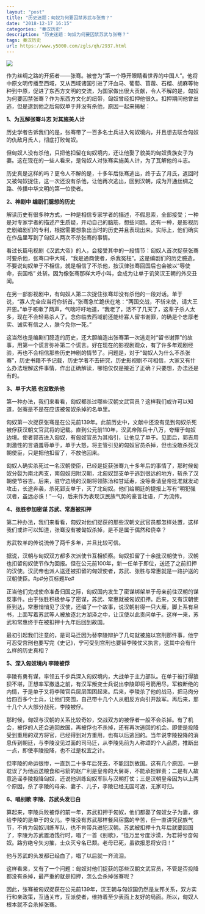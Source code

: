 ```yaml
---
layout: "post"
title: "历史迷题：匈奴为何要囚禁苏武与张骞？"
date: "2018-12-17 16:15"
categories: "秦汉历史"
description: "历史迷题：匈奴为何要囚禁苏武与张骞？"
tags: 秦汉历史
url: https://www.y5000.com/zgls/qh/2937.html
---
```






![](https://img.y5000.com/uploads/allimg/160721/4-160H1200629234.jpg)

作为丝绸之路的开拓者——张骞。被誉为“第一个睁开眼睛看世界的中国人”。他将中原文明传播至西域，又从西域诸国引进了汗血马、葡萄、苜蓿、石榴、胡麻等物种到中原，促进了东西方文明的交流，为国家做出很大贡献，令人不解的是，匈奴为何要囚禁张骞？作为东西方文化的纽带，匈奴曾经扣押他很久。扣押期间他曾出逃，但是逮到他之后匈奴单于并没有杀他，原因一起来揭秘：

**1、为瓦解张骞斗志 对其施美人计**

历史学者告诉我们的是，张骞带了一百多名士兵进入匈奴境内，并且想去联合匈奴的仇敌月氏人，彻底打败匈奴。

但匈奴人没有杀他，只把他扣留在匈奴境内，还让他娶了貌美的匈奴贵族女子为妻。这在现在的一些人看来，是匈奴人对张骞实施美人计，为了瓦解他的斗志。

历史真是这样的吗？更令人不解的是，十多年后张骞逃出，终于去了月氏，返回时又被匈奴捉住，这一次还没有杀他，让他再次逃出，回到汉朝，成为开通丝绸之路、传播中华文明的第一位使者。

**2、神剧中 编剧们臆想的历史**

解读历史有很多种方式，一种是相信专家学者的描述，不假思索，全部接受；一种是对专家学者的描述产生质疑，开动自己的脑筋，想些问题。还有一种，是影视历史剧编剧们的专利，根据需要想象出当时的历史并且表现出来。实际上，他们确实在作品里写到了匈奴人两次不杀张骞的事情。

看过长篇电视剧《汉武大帝》的人，会接受其中的一段情节：匈奴人首次捉获张骞时要杀他，张骞口中大喊，“我是通商使者，杀我冤枉”。这是编剧们的历史臆造。不要说匈奴单于不相信，就是相信了不杀他，按汉律张骞回国后也会被以“辱使命，丧国格”
处斩。因为像张骞那样大呼小叫，会成为让单于讥笑汉王朝的外交丑闻。

在另一部影视剧中，有匈奴人第二次捉住张骞却没有杀他的一段对话。单于说，“寡人完全应当将你斩首。”张骞急忙跪伏在地：“两国交战，不斩来使，请大王开恩。”单于咳嗽了两声，气喘吁吁地道，“我老了，活不了几天了，这辈子杀人太多，现在不会轻易杀人了。念你临去西域前还能给寡人留书谢罪，的确是个忠厚老实、诚实有信之人，朕今免你一死。”

这当然也是编剧们臆造的历史，还大胆编造出张骞第一次逃走时“留书谢罪”的故事，用第一个谎言弥补第二个谎言。好在现在的影视剧观众，有了许多年观剧经验，再也不会相信那些历史神剧的情节了。问题是，对于“匈奴人为什么不杀张骞”，历史书籍不予记载，历史学者不去研究，历史影视剧不可相信，大家又有什么办法理解这件事情，作出正确解读，哪怕仅仅是接近了正确？只要想，办法还是有的。

**3、单于大怒 也没敢杀他**

第一种办法，我们来看看，匈奴都杀过哪些汉朝文武官员？这样我们或许可以知道，张骞是不是在应该被匈奴杀掉的名单里。

匈奴第一次捉获张骞是在公元前139年。此前历史中，文献中还没有见到匈奴杀死被俘获汉朝文官武将的记载。直到公元前110年，汉武帝陈兵十八万，夸耀于匈奴边境。使者郭吉进入匈奴，有匈奴官员为其指引，让他见了单于。见面后，郭吉用刺激性的言语羞辱单于，单于大怒，将主管引见的匈奴官员杀掉，但也没敢杀死汉朝使臣，只是把他扣留了，不放他回来。

匈奴人确实杀死过一名汉朝使臣，已经是捉获张骞九十多年后的事情了，那时候匈奴分裂为南北两支，南匈奴归附汉朝，北匈奴郅支单于逃到很远的地方，斩杀了汉朝使节谷吉。后来，驻守边境的汉朝将领陈汤和甘延寿，没等奏请皇帝批准就发动攻击，长途奔袭，杀死郅支单于，灭了北匈奴。他们给朝廷的捷报上写有“明犯强汉者，虽远必诛！”一句，后来作为表现汉民族气势的豪言壮语，广为流传。

**4、张胜参加密谋 苏武、常惠被扣押**

第二种办法，我们来看看，匈奴对他们捉获的那些汉朝文武官员都怎样处置，这样我们或许可以知道，张骞没有被匈奴杀掉，是不是属于偶然和侥幸？

苏武牧羊的传说流传了两千多年，并且比较可信。

据说，汉朝与匈奴双方都多次派使节互相侦察。匈奴扣留了十余批汉朝使节，汉朝也扣留匈奴使节作为回报。但在公元前100年，新一任单于即位，送还了之前扣押的汉使。汉武帝也派人送还被扣留的匈奴使者，苏武、张胜与常惠就是一路护送的汉朝使臣。#p#分页标题#e#

正当他们完成使命准备归国之际，匈奴国内发生了密谋绑架单于母亲前往汉朝的谋反事件。由于张胜积极参与了密谋，苏武、常惠就被匈奴扣押。后来，又有汉朝使臣到达，常惠悄悄见了汉使，还编了一个故事，说汉朝射得一只大雁，脚上系有帛书，上面写着苏武等人被放逐北方湖泽之中，让汉使以此责问单于。这样一来，苏武和常惠终于在被扣押十九年后回到故国。

最初引起我们注意的，是司马迁因为替李陵辩护了几句就被施以宫刑那件事，他宁可忍受宫刑也要写完《史记》，宁可受到宫刑也要替李陵仗义执言，这其中会有什么样的历史真相？

**5、深入匈奴境内 李陵被俘**

李陵有勇有谋，率领五千步兵深入匈奴境内，大战单于主力部队。在单于被打得狼狈不堪，正想率军撤退之前，有汉军叛变士兵说出李陵即将弓箭用尽，军粮断绝的内情，于是单于又将李陵官兵层层围困起来。后来，李陵杀了他的战马，把马肉分给四百多个士兵，让他们突围，自己带十几个人从相反方向引开敌军。再后来，那十几个人大部分战死，李陵被俘。

那时候，匈奴与汉朝的关系比较奇妙，交战双方的被俘者一般不会杀掉。有了机会，被俘的人还会逃回故国，再被俘也不杀掉，还有再次逃回的机会。即使是投降受到重用的双方将官，已经得到对方重用，也有以后逃回的。当年说李陵投降的消息传到朝廷，与李陵没见过面的司马迁，从李陵先前为人称颂的个人品质，推断出一点，即使李陵投降，也不过是权宜之计。

但李陵的命运很惨，一直到二十多年后死去，不能回到故国。这有几个原因，一是耽误了为他运送粮食和弓箭的赵广利是皇帝的大舅哥，不能承担罪责；二是有人故意造谣李陵投降匈奴，还说他训练匈奴军队与汉朝打仗；三是汉朝皇帝因为以上两个原因，杀了李陵的母亲、妻子、儿子，李陵已经无国可返，无家可归。

**6、唱别歌 李陵、苏武头发已白**

算起来，李陵兵败被俘的前一年，苏武扣押于匈奴，他们都娶了匈奴女子为妻，嫁给李陵的是单于的女儿。李陵没有苏武那样餐风宿露的辛苦，但一直讲究民族气节，不肯为匈奴训练军队，也不肯带兵进犯汉朝。苏武被扣押十九年后就要回国了，李陵为苏武置酒饯行时，唱了一首《别歌》，“径万里兮度沙漠，为君将兮奋匈奴。路穷绝兮矢刃摧，士众灭兮名已颓。老母已死，虽欲报恩将安归！”

他与苏武的头发都已经白了，唱了以后就一齐流泪。

这样看来，又有了一个问题：匈奴对他们捉获的那些汉朝文武官员，不管是否投降都没有杀掉，最严重的就是扣押，怎么会杀掉张骞呢？

因此，张骞被匈奴捉获在公元前139年，汉王朝与匈奴国仍然是友邦关系，双方实行和亲政策，互通关市，互派使者，维持着至少表面上友好的局面。所以，匈奴人根本就不会杀掉张骞。
